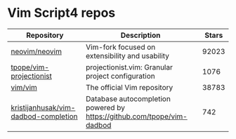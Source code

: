 # Vim Script4 repos

| Repository                                                                                      | Description                                                              | Stars |
| ----------------------------------------------------------------------------------------------- | ------------------------------------------------------------------------ | ----- |
| [neovim/neovim](https://github.com/neovim/neovim)                                               | Vim-fork focused on extensibility and usability                          | 92023 |
| [tpope/vim-projectionist](https://github.com/tpope/vim-projectionist)                           | projectionist.vim: Granular project configuration                        | 1076  |
| [vim/vim](https://github.com/vim/vim)                                                           | The official Vim repository                                              | 38783 |
| [kristijanhusak/vim-dadbod-completion](https://github.com/kristijanhusak/vim-dadbod-completion) | Database autocompletion powered by <https://github.com/tpope/vim-dadbod> | 742   |
